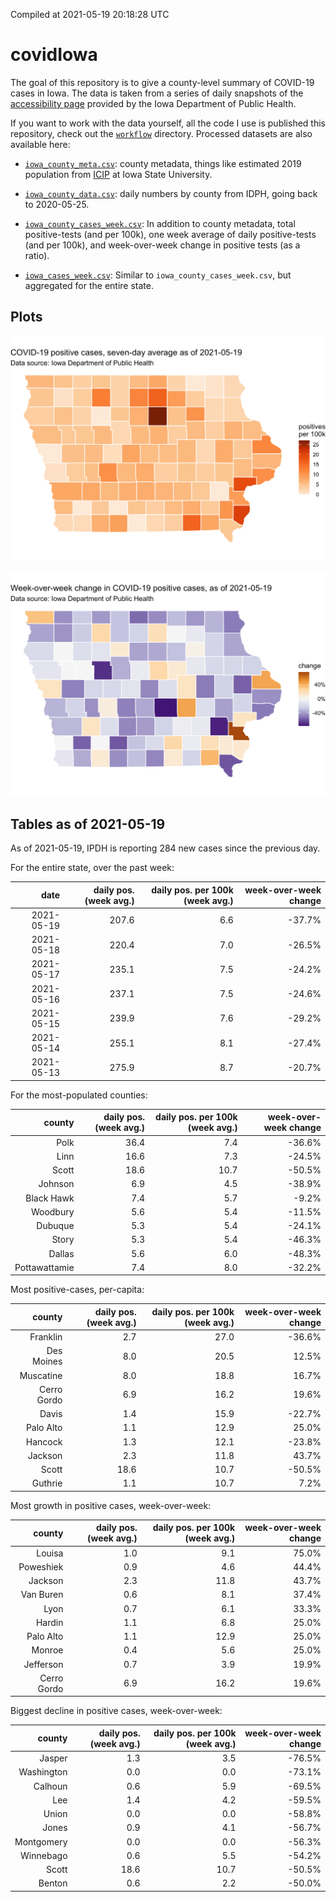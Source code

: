 Compiled at 2021-05-19 20:18:28 UTC

<!-- README.md is generated from README.Rmd. Please edit that file -->

# covidIowa

<!-- badges: start -->

<!-- badges: end -->

The goal of this repository is to give a county-level summary of
COVID-19 cases in Iowa. The data is taken from a series of daily
snapshots of the [accessibility
page](https://coronavirus.iowa.gov/pages/access) provided by the Iowa
Department of Public Health.

If you want to work with the data yourself, all the code I use is
published this repository, check out the [`workflow`](workflow)
directory. Processed datasets are also available here:

  - [`iowa_county_meta.csv`](https://raw.githubusercontent.com/ijlyttle/covidIowa/master/workflow/data/99-publish/iowa_county_meta.csv):
    county metadata, things like estimated 2019 population from
    [ICIP](https://www.icip.iastate.edu/tables/population/counties-estimates)
    at Iowa State University.

  - [`iowa_county_data.csv`](https://raw.githubusercontent.com/ijlyttle/covidIowa/master/workflow/data/99-publish/iowa_county_data.csv):
    daily numbers by county from IDPH, going back to 2020-05-25.

  - [`iowa_county_cases_week.csv`](https://raw.githubusercontent.com/ijlyttle/covidIowa/master/workflow/data/99-publish/iowa_county_data.csv):
    In addition to county metadata, total positive-tests (and per 100k),
    one week average of daily positive-tests (and per 100k), and
    week-over-week change in positive tests (as a ratio).

  - [`iowa_cases_week.csv`](https://raw.githubusercontent.com/ijlyttle/covidIowa/master/workflow/data/99-publish/iowa_cases_week.csv):
    Similar to `iowa_county_cases_week.csv`, but aggregated for the
    entire state.

## Plots

![](workflow/data/99-publish/iowa_cases.png)

![](workflow/data/99-publish/iowa_change.png)

## Tables as of 2021-05-19

As of 2021-05-19, IPDH is reporting 284 new cases since the previous
day.

For the entire state, over the past week:

|       date | daily pos. (week avg.) | daily pos. per 100k (week avg.) | week-over-week change |
| ---------: | ---------------------: | ------------------------------: | --------------------: |
| 2021-05-19 |                  207.6 |                             6.6 |               \-37.7% |
| 2021-05-18 |                  220.4 |                             7.0 |               \-26.5% |
| 2021-05-17 |                  235.1 |                             7.5 |               \-24.2% |
| 2021-05-16 |                  237.1 |                             7.5 |               \-24.6% |
| 2021-05-15 |                  239.9 |                             7.6 |               \-29.2% |
| 2021-05-14 |                  255.1 |                             8.1 |               \-27.4% |
| 2021-05-13 |                  275.9 |                             8.7 |               \-20.7% |

For the most-populated counties:

|        county | daily pos. (week avg.) | daily pos. per 100k (week avg.) | week-over-week change |
| ------------: | ---------------------: | ------------------------------: | --------------------: |
|          Polk |                   36.4 |                             7.4 |               \-36.6% |
|          Linn |                   16.6 |                             7.3 |               \-24.5% |
|         Scott |                   18.6 |                            10.7 |               \-50.5% |
|       Johnson |                    6.9 |                             4.5 |               \-38.9% |
|    Black Hawk |                    7.4 |                             5.7 |                \-9.2% |
|      Woodbury |                    5.6 |                             5.4 |               \-11.5% |
|       Dubuque |                    5.3 |                             5.4 |               \-24.1% |
|         Story |                    5.3 |                             5.4 |               \-46.3% |
|        Dallas |                    5.6 |                             6.0 |               \-48.3% |
| Pottawattamie |                    7.4 |                             8.0 |               \-32.2% |

Most positive-cases, per-capita:

|      county | daily pos. (week avg.) | daily pos. per 100k (week avg.) | week-over-week change |
| ----------: | ---------------------: | ------------------------------: | --------------------: |
|    Franklin |                    2.7 |                            27.0 |               \-36.6% |
|  Des Moines |                    8.0 |                            20.5 |                 12.5% |
|   Muscatine |                    8.0 |                            18.8 |                 16.7% |
| Cerro Gordo |                    6.9 |                            16.2 |                 19.6% |
|       Davis |                    1.4 |                            15.9 |               \-22.7% |
|   Palo Alto |                    1.1 |                            12.9 |                 25.0% |
|     Hancock |                    1.3 |                            12.1 |               \-23.8% |
|     Jackson |                    2.3 |                            11.8 |                 43.7% |
|       Scott |                   18.6 |                            10.7 |               \-50.5% |
|     Guthrie |                    1.1 |                            10.7 |                  7.2% |

Most growth in positive cases, week-over-week:

|      county | daily pos. (week avg.) | daily pos. per 100k (week avg.) | week-over-week change |
| ----------: | ---------------------: | ------------------------------: | --------------------: |
|      Louisa |                    1.0 |                             9.1 |                 75.0% |
|   Poweshiek |                    0.9 |                             4.6 |                 44.4% |
|     Jackson |                    2.3 |                            11.8 |                 43.7% |
|   Van Buren |                    0.6 |                             8.1 |                 37.4% |
|        Lyon |                    0.7 |                             6.1 |                 33.3% |
|      Hardin |                    1.1 |                             6.8 |                 25.0% |
|   Palo Alto |                    1.1 |                            12.9 |                 25.0% |
|      Monroe |                    0.4 |                             5.6 |                 25.0% |
|   Jefferson |                    0.7 |                             3.9 |                 19.9% |
| Cerro Gordo |                    6.9 |                            16.2 |                 19.6% |

Biggest decline in positive cases, week-over-week:

|     county | daily pos. (week avg.) | daily pos. per 100k (week avg.) | week-over-week change |
| ---------: | ---------------------: | ------------------------------: | --------------------: |
|     Jasper |                    1.3 |                             3.5 |               \-76.5% |
| Washington |                    0.0 |                             0.0 |               \-73.1% |
|    Calhoun |                    0.6 |                             5.9 |               \-69.5% |
|        Lee |                    1.4 |                             4.2 |               \-59.5% |
|      Union |                    0.0 |                             0.0 |               \-58.8% |
|      Jones |                    0.9 |                             4.1 |               \-56.7% |
| Montgomery |                    0.0 |                             0.0 |               \-56.3% |
|  Winnebago |                    0.6 |                             5.5 |               \-54.2% |
|      Scott |                   18.6 |                            10.7 |               \-50.5% |
|     Benton |                    0.6 |                             2.2 |               \-50.0% |
